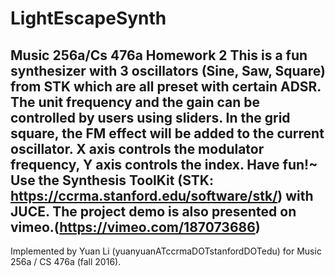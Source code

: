 # LightEscapeSynth
  
Music 256a/Cs 476a Homework 2 This is a fun synthesizer with 3 oscillators (Sine, Saw, Square) from STK which are all preset with certain ADSR. The unit frequency and the gain can be controlled by users using sliders. In the grid square, the FM effect will be added to the current oscillator. X axis controls the modulator frequency, Y axis controls the index. Have fun!~
Use the Synthesis ToolKit (STK: <https://ccrma.stanford.edu/software/stk/>) with JUCE.
The project demo is also presented on vimeo.(<https://vimeo.com/187073686>)
---

Implemented by Yuan Li (yuanyuanATccrmaDOTstanfordDOTedu) for Music 256a / CS 476a (fall 2016).
